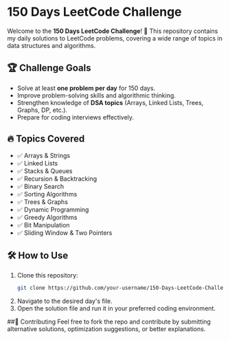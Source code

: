 # 150 Days LeetCode Challenge

Welcome to the **150 Days LeetCode Challenge**! 🚀 This repository contains my daily solutions to LeetCode problems, covering a wide range of topics in data structures and algorithms.

## 🏆 Challenge Goals
- Solve at least **one problem per day** for 150 days.
- Improve problem-solving skills and algorithmic thinking.
- Strengthen knowledge of **DSA topics** (Arrays, Linked Lists, Trees, Graphs, DP, etc.).
- Prepare for coding interviews effectively.

## 🔥 Topics Covered
- ✅ Arrays & Strings
- ✅ Linked Lists
- ✅ Stacks & Queues
- ✅ Recursion & Backtracking
- ✅ Binary Search
- ✅ Sorting Algorithms
- ✅ Trees & Graphs
- ✅ Dynamic Programming
- ✅ Greedy Algorithms
- ✅ Bit Manipulation
- ✅ Sliding Window & Two Pointers

## 🛠 How to Use
1. Clone this repository:
   ```bash
   git clone https://github.com/your-username/150-Days-LeetCode-Challenge.git
2. Navigate to the desired day's file.
3. Open the solution file and run it in your preferred coding environment.

##🤝 Contributing
Feel free to fork the repo and contribute by submitting alternative solutions, optimization suggestions, or better explanations.

